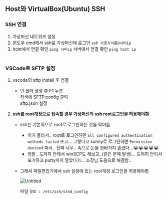 ## Host와 VirtualBox(Ubuntu) SSH
### SSH 연결
1. 가상머신 네트워크 설정
2. 윈도우 cmd에서 ssh로 가상머신에 로그인
    `ssh 사용자이름@서버ip`
3. host에서 연결 확인 `ping 서버ip`
   서버에서 연결 확인 `ping host ip`

#
   
### VSCode로 SFTP 설정
1. vscode의 sftp install 후 연결
    - 빈 폴더 생성 후 F1 누름     
      검색에 SFTP:config 클릭     
      sftp.json 설정
    
2. **ssh를 root계정으로 접속할 경우 가상머신의 ssh root로그인을 허용해야함**
    - ssh는 기본적으로 root로 로그인하는 것을 막아둠
        - 이거 몰라서.. root로 로그인하면 `all configured authentication methods failed` 뜨고... 그렇다고 sunny로 로그인하면 `Permission denined` 떠서.. 진짜 너무.. 속으로 눈물 한바가지 흘렸다...😭😭😭😭😭
        - 정말.. 도저히 안돼서 winSCP도 해보고..(같은 문제 발생)... 도저히 안되서 포기하고 putty까지 깔았다가... 소장님 도움으로 해결함..
    - 그래서 파일편집기에서 ssh 설정에 있는 root계정 로그인을 허용해야함

        ![Untitled](https://user-images.githubusercontent.com/44824456/133613150-6d154293-6f29-46a1-b980-47d3f5ee2ce5.png)

        파일 `경로 : /etc/ssh/sshd_config`
